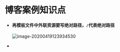 #        				博客案例知识点

- #### 再模板文件中外联资源要写绝对路径，`/`代表绝对路径

  ![image-20200419123934530](/Users/houjinshuang/JavaScript/笔记/博客案例.assets/image-20200419123934530.png)

- 
